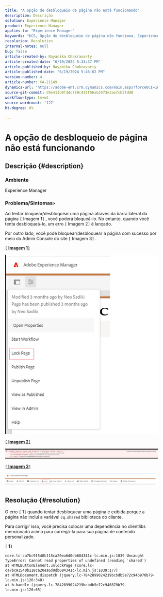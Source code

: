 ```yaml
---
title: "A opção de desbloqueio de página não está funcionando"
description: Descrição
solution: Experience Manager
product: Experience Manager
applies-to: "Experience Manager"
keywords: "KCS, Opção de desbloqueio de página não funciona, Experience Manager, AEM"
resolution: Resolution
internal-notes: null
bug: false
article-created-by: Nayanika Chakravarty
article-created-date: "6/19/2024 5:33:37 PM"
article-published-by: Nayanika Chakravarty
article-published-date: "6/19/2024 5:46:02 PM"
version-number: 4
article-number: KA-21149
dynamics-url: "https://adobe-ent.crm.dynamics.com/main.aspx?forceUCI=1&pagetype=entityrecord&etn=knowledgearticle&id=fd8c6d0c-622e-ef11-840a-000d3a37b1e1"
source-git-commit: d9e413b0fddc750c435f56ab3973e2ae7cb5fdd0
workflow-type: tm+mt
source-wordcount: '127'
ht-degree: 8%

---
```


# A opção de desbloqueio de página não está funcionando

## Descrição {#description}


### Ambiente

Experience Manager

### Problema/Sintomas`>`

Ao tentar bloquear/desbloquear uma página através da barra lateral da página `[` Imagem 1`]` , você poderá bloqueá-lo. No entanto, quando você tenta desbloqueá-lo, um erro `[` Imagem 2`]`  é lançado.

Por outro lado, você pode bloquear/desbloquear a página com sucesso por meio do Admin Console do site `[` Imagem 3`]` .

<u><b>`[` Imagem 1`]` </b></u>

![](assets/___028d6d0c-622e-ef11-840a-000d3a37b1e1___.png)

<u><b>`[` Imagem 2`]` </b></u>

![](assets/___058d6d0c-622e-ef11-840a-000d3a37b1e1___.png)

<u><b>`[` Imagem 3`]` </b></u>

![](assets/___088d6d0c-622e-ef11-840a-000d3a37b1e1___.png)


## Resolução {#resolution}


O erro `[` 1`]`  quando tentar desbloquear uma página é exibida porque a página não inclui a variável `cq.shared` biblioteca do cliente.

Para corrigir isso, você precisa colocar uma dependência no clientlibs mencionado acima para carregá-la para sua página de conteúdo personalizado.

<b>`[` 1`]` </b>


```
core.lc-ca7bc91540b118ca20ea6d0db684341c-lc.min.js:1039 Uncaught TypeError: Cannot read properties of undefined (reading 'shared') 
at HTMLButtonElement.unlockPage (core.lc-ca7bc91540b118ca20ea6d0db684341c-lc.min.js:1039:177) 
at HTMLDocument.dispatch (jquery.lc-7842899024219bcbdb5e72c946870b79-lc.min.js:126:340) 
at h.handle (jquery.lc-7842899024219bcbdb5e72c946870b79-lc.min.js:120:65)
```


